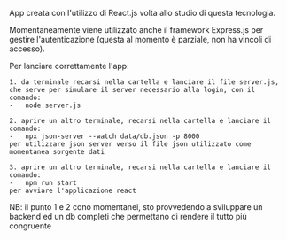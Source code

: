 App creata con l'utilizzo di React.js volta allo studio di questa tecnologia.

Momentaneamente viene utilizzato anche il framework Express.js per gestire l'autenticazione (questa al momento è parziale, non ha vincoli di accesso).

Per lanciare correttamente l'app:

    1. da terminale recarsi nella cartella e lanciare il file server.js, che serve per simulare il server necessario alla login, con il comando:
    -   node server.js

    2. aprire un altro terminale, recarsi nella cartella e lanciare il comando:
    -   npx json-server --watch data/db.json -p 8000
    per utilizzare json server verso il file json utilizzato come momentanea sorgente dati

    3. aprire un altro terminale, recarsi nella cartella e lanciare il comando:
    -   npm run start
    per avviare l'applicazione react

NB: il punto 1 e 2 cono momentanei, sto provvedendo a sviluppare un backend ed un db completi che permettano di rendere il tutto più congruente
